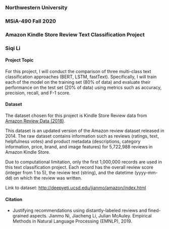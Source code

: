### Northwestern University
### MSiA-490 Fall 2020
### Amazon Kindle Store Review Text Classification Project
### Siqi Li

<!-- toc -->

#### Project Topic
For this project, I will conduct the comparison of three multi-class text classification approaches (BERT, LSTM, fastText).
Specifically, I will train each of the model on the training set (80% of data) and evaluate their performance on the test 
set (20% of data) using metrics such as accuracy, precision, recall, and F-1 score.

#### Dataset
The dataset chosen for this project is Kindle Store Review data from [Amazon Review Data (2018)](http://deepyeti.ucsd.edu/jianmo/amazon/index.html). 

This dataset is an updated version of the Amazon review dataset released in 2014. The raw dataset contains information 
such as reviews (ratings, text, helpfulness votes) and product metadata (descriptions, category information, price, 
brand, and image features) for 5,722,988 reviews in Amazon Kindle Store.

Due to computational limitation, only the first 1,000,000 records are used in this text classification project. Each 
record has the overall review score (integer from 1 to 5), the review text (string), and the datetime (yyyy-mm-dd) on 
which the review was written.

Link to dataset: http://deepyeti.ucsd.edu/jianmo/amazon/index.html

#### Citation
* Justifying recommendations using distantly-labeled reviews and fined-grained aspects. Jianmo Ni, Jiacheng Li, Julian McAuley. 
Empirical Methods in Natural Language Processing (EMNLP), 2019.